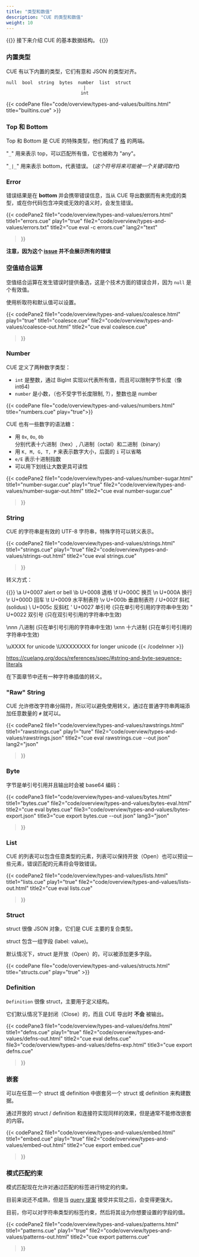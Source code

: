 ```yaml
---
title: "类型和数值"
description: "CUE 的类型和数值"
weight: 10
---
```


{{<lead>}}
接下来介绍 CUE 的基本数据结构。
{{</lead>}}


### 内置类型

CUE 有以下内置的类型，它们有意和 JSON 的类型对齐。

```text
null  bool  string  bytes  number  list  struct
                             |
                            int
```

{{< codePane file="code/overview/types-and-values/builtins.html" title="builtins.cue" >}}

### Top 和 Bottom

Top 和 Bottom 是 CUE 的特殊类型，他们构成了 [格](https://zh.wikipedia.org/wiki/%E6%A0%BC_(%E6%95%B0%E5%AD%A6)) 的两端。

"`_`" 用来表示 top，可以匹配所有值，它也被称为 "any"。

"`_|_`" 用来表示 bottom，代表错误。 (_这个符号将来可能被一个关键词取代_)

### Error

错误结果是在 __bottom__ 并会携带错误信息，当从 CUE 导出数据而有未完成的类型，或在你代码包含冲突或无效的语义时，会发生错误。

{{< codePane2
	file1="code/overview/types-and-values/errors.html" title1="errors.cue" play1="true"
	file2="code/overview/types-and-values/errors.txt" title2="cue eval -c errors.cue" lang2="text"
>}}

__注意，因为这个 [issue](https://github.com/cue-lang/cue/issues/1319) 并不会展示所有的错误__



### 空值结合运算

空值结合运算在发生错误时提供备选，这是个技术方面的错误合并，因为 `null` 是个有效值。

使用析取符和默认值可以设置。

{{< codePane2
  file1="code/overview/types-and-values/coalesce.html" play1="true" title1="coalesce.cue"
  file2="code/overview/types-and-values/coalesce-out.html" title2="cue eval coalesce.cue"
>}}



### Number

CUE 定义了两种数字类型：

- `int` 是整数，通过 BigInt 实现以代表所有值，而且可以限制字节长度（像 int64)
- `number` 是小数，（也不受字节长度限制, ?），整数也是 number

{{< codePane file="code/overview/types-and-values/numbers.html" title="numbers.cue" play="true">}}

CUE 也有一些数字的语法糖：

- 用 `0x`, `0o`, `0b` 分别代表十六进制（hex）, 八进制（octal）和二进制（binary）
- 用 `K, M, G, T, P` 来表示数字大小，后面的 `i` 可以省略
- `e/E` 表示十进制指数
- 可以用下划线让大数更具可读性

{{< codePane2
  file1="code/overview/types-and-values/number-sugar.html" title1="number-sugar.cue" play1="true"
  file2="code/overview/types-and-values/number-sugar-out.html" title2="cue eval number-sugar.cue"
>}}



### String

CUE 的字符串是有效的 UTF-8 字符串，特殊字符可以转义表示。

{{< codePane2
  file1="code/overview/types-and-values/strings.html" title1="strings.cue" play1="true"
  file2="code/overview/types-and-values/strings-out.html" title2="cue eval strings.cue"
>}}

转义方式：

{{<codeInner lang="text">}}
\a   U+0007 alert or bell
\b   U+0008 退格
\f   U+000C 换页
\n   U+000A 换行
\r   U+000D 回车
\t   U+0009 水平制表符
\v   U+000b 垂直制表符
\/   U+002f 斜杠(solidus)
\\   U+005c 反斜杠
\'   U+0027 单引号 (只在单引号引用的字符串中生效)
\"   U+0022 双引号 (只在双引号引用的字符串中生效)

\nnn   八进制      (只在单引号引用的字符串中生效)
\xnn   十六进制    (只在单引号引用的字符串中生效)

\uXXXX  for unicode
\UXXXXXXXX for longer unicode
{{< /codeInner >}}

https://cuelang.org/docs/references/spec/#string-and-byte-sequence-literals

在下面章节中还有一种字符串插值的转义。



### "Raw" String

CUE 允许修改字符串分隔符，所以可以避免使用转义，通过在普通字符串两端添加任意数量的 `#` 就可以。

{{< codePane2
  file1="code/overview/types-and-values/rawstrings.html" title1="rawstrings.cue" play1="ture"
  file2="code/overview/types-and-values/rawstrings.json" title2="cue eval rawstrings.cue --out json" lang2="json"
>}}



### Byte

字节是单引号引用并且输出时会被 base64 编码：

{{< codePane3
  file1="code/overview/types-and-values/bytes.html" title1="bytes.cue"
  file2="code/overview/types-and-values/bytes-eval.html" title2="cue eval bytes.cue"
  file3="code/overview/types-and-values/bytes-export.json" title3="cue export bytes.cue --out json" lang3="json"
>}}



### List

CUE 的列表可以包含任意类型的元素，列表可以保持开放（Open）也可以预设一些元素，错误匹配的元素将会导致错误。

{{< codePane2
  file1="code/overview/types-and-values/lists.html" title1="lists.cue" play1="true"
  file2="code/overview/types-and-values/lists-out.html" title2="cue eval lists.cue"
>}}



### Struct

struct 很像 JSON 对象，它们是 CUE 主要的复合类型。

struct 包含一组字段 (label: value)。

默认情况下，struct 是开放（Open）的，可以被添加更多字段。

{{< codePane file="code/overview/types-and-values/structs.html" title="structs.cue" play="true" >}}



### Definition

`Definition` 很像 struct，主要用于定义结构。

它们默认情况下是封闭（Close）的，而且 CUE 导出时 __不会__ 被输出。

{{< codePane3
  file1="code/overview/types-and-values/defns.html"     title1="defns.cue" play1="true"
  file2="code/overview/types-and-values/defns-out.html" title2="cue eval defns.cue"
  file3="code/overview/types-and-values/defns-exp.html" title3="cue export defns.cue"
>}}



### 嵌套

可以在任意一个 struct 或 definition 中嵌套另一个 struct 或 definition 来构建数据。

通过开放的 struct / definition 和连接符实现同样的效果，但是通常不能修改嵌套的内容。

{{< codePane2
  file1="code/overview/types-and-values/embed.html"     title1="embed.cue" play1="true"
  file2="code/overview/types-and-values/embed-out.html" title2="cue export embed.cue"
>}}



### 模式匹配约束

模式匹配现在允许对通过匹配的标签进行特定的约束。

目前来说还不成熟，但是当 [query 提案](https://github.com/cue-lang/cue/issues/165) 接受并实现之后，会变得更强大。

目前，你可以对字符串类型的标签约束，然后将其设为你想要设置的字段的值。

{{< codePane2
  file1="code/overview/types-and-values/patterns.html"     title1="patterns.cue" play1="true"
  file2="code/overview/types-and-values/patterns-out.html" title2="cue export patterns.cue"
>}}

